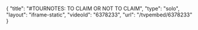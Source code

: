 {
    "title": "#TOURNOTES: TO CLAIM OR NOT TO CLAIM",
    "type": "solo",
    "layout": "iframe-static",
    "videoId": "6378233",
    "url": "\/tvpembed\/6378233"
}